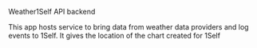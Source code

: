 Weather1Self API backend

This app hosts service to bring data from weather data providers and log events to 1Self. It gives the location of the
chart created for 1Self